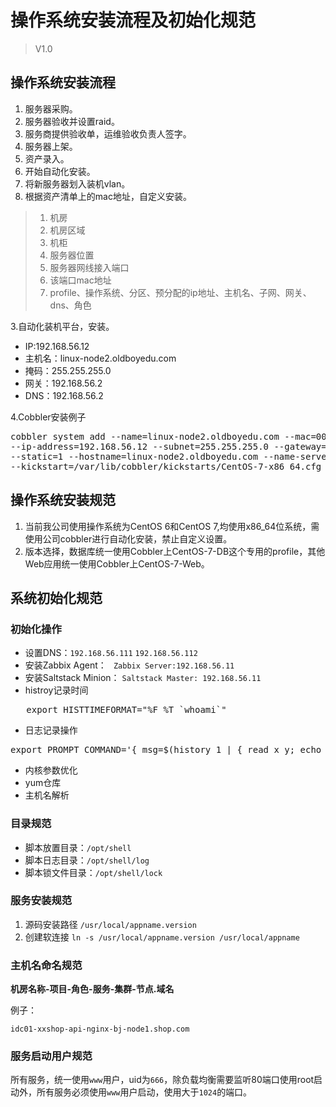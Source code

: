 # 操作系统安装流程及初始化规范

>    V1.0    


## 操作系统安装流程

1. 服务器采购。
2. 服务器验收并设置raid。
3. 服务商提供验收单，运维验收负责人签字。
4. 服务器上架。
5. 资产录入。
6. 开始自动化安装。   
7. 将新服务器划入装机vlan。
8. 根据资产清单上的mac地址，自定义安装。
>1. 机房 
>2. 机房区域 
>3. 机柜 
>4. 服务器位置  
>5. 服务器网线接入端口  
>6. 该端口mac地址  	
>7. profile、操作系统、分区、预分配的ip地址、主机名、子网、网关、dns、角色
						
3.自动化装机平台，安装。

* IP:192.168.56.12  
* 主机名：linux-node2.oldboyedu.com 
* 掩码：255.255.255.0 
* 网关：192.168.56.2 
* DNS：192.168.56.2

4.Cobbler安装例子 
<pre>
cobbler system add --name=linux-node2.oldboyedu.com --mac=00:50:56:31:6C:DF --profile=CentOS-7-x86_64 \
--ip-address=192.168.56.12 --subnet=255.255.255.0 --gateway=192.168.56.2 --interface=eth0 \
--static=1 --hostname=linux-node2.oldboyedu.com --name-servers="192.168.56.2" \
--kickstart=/var/lib/cobbler/kickstarts/CentOS-7-x86_64.cfg
</pre>

## 操作系统安装规范

1. 当前我公司使用操作系统为CentOS 6和CentOS 7,均使用x86_64位系统，需使用公司cobbler进行自动化安装，禁止自定义设置。
2. 版本选择，数据库统一使用Cobbler上CentOS-7-DB这个专用的profile，其他Web应用统一使用Cobbler上CentOS-7-Web。

## 系统初始化规范

### 初始化操作

* 设置DNS：`192.168.56.111` `192.168.56.112`
* 安装Zabbix Agent： ` Zabbix Server:192.168.56.11`
* 安装Saltstack Minion： `Saltstack Master: 192.168.56.11`
* histroy记录时间
<pre>
   export HISTTIMEFORMAT="%F %T `whoami`"
</pre>
* 日志记录操作
<pre>
export PROMPT_COMMAND='{ msg=$(history 1 | { read x y; echo $y; });logger "[euid=$(whoami)]":$(who am i):[`pwd`]"$msg"; }'
</pre>
* 内核参数优化
* yum仓库
* 主机名解析


### 目录规范

* 脚本放置目录：`/opt/shell`
* 脚本日志目录：`/opt/shell/log`
* 脚本锁文件目录：`/opt/shell/lock`

### 服务安装规范

1. 源码安装路径 `/usr/local/appname.version`
2. 创建软连接 `ln -s /usr/local/appname.version /usr/local/appname` 

### 主机名命名规范

   **机房名称-项目-角色-服务-集群-节点.域名**

例子：

	idc01-xxshop-api-nginx-bj-node1.shop.com

### 服务启动用户规范

所有服务，统一使用`www`用户，uid为`666`，除负载均衡需要监听80端口使用root启动外，所有服务必须使用`www`用户启动，使用大于`1024`的端口。
